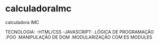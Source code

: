 # calculadoraImc
calculadora IMC

TECNOLOGIA:
-HTML/CSS
-JAVASCRIPT:
.LÓGICA DE PROGRAMAÇÃO
.POO
.MANIPULAÇÃO DE DOM
.MODULARIZAÇÃO COM ES MODULES

